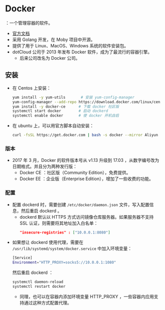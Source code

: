 # Docker

：一个管理容器的软件。
- [官方文档](https://docs.docker.com/reference/)
- 采用 Golang 开发，在 Moby 项目中开源。
- 提供了用于 Linux、MacOS、Windows 系统的软件安装包。
- dotCloud 公司于 2013 年发布 Docker 软件，成为了最流行的容器引擎。
  - 后来公司改名为 Docker 公司。

## 安装

- 在 Centos 上安装：
  ```sh
  yum install -y yum-utils       # 安装 yum-config-manager
  yum-config-manager --add-repo https://download.docker.com/linux/centos/docker-ce.repo   # 添加 docker 的官方镜像源
  yum install -y docker-ce      # 下载 docker 社区版
  systemctl start docker        # 启动 dockerd
  systemctl enable docker       # 使 docker 开机自启
  ```

- 在 ubuntu 上，可以用官方脚本自动安装：
  ```sh
  curl -fsSL https://get.docker.com | bash -s docker --mirror Aliyun
  ```

### 版本

- 2017 年 3 月，Docker 的软件版本号从 v1.13 升级到 17.03 ，从数字编号改为日期格式。并且分为两种发行版：
  - Docker CE ：社区版（Community Edition），免费提供。
  - Docker EE ：企业版（Enterprise Edition），增加了一些收费的功能。

### 配置

- 配置 dockerd 时，需要创建 `/etc/docker/daemon.json` 文件，写入配置信息，然后重启 dockerd 。
  - dockerd 默认以 HTTPS 方式访问镜像仓库服务器。如果服务器不支持 SSL 认证，则需要将其地址加入白名单：
    ```json
    "insecure-registries" : ["10.0.0.1:8080"]
    ```
- 如果想让 dockerd 使用代理，需要在 `/usr/lib/systemd/system/docker.service` 中加入环境变量：
  ```sh
  [Service]
  Environment="HTTP_PROXY=socks5://10.0.0.1:1080"
  ```
  然后重启 dockerd ：
  ```sh
  systemctl daemon-reload
  systemctl restart docker
  ```
  - 同理，也可以在容器内添加环境变量 HTTP_PROXY ，一些容器内应用支持通过这种方式配置代理。
